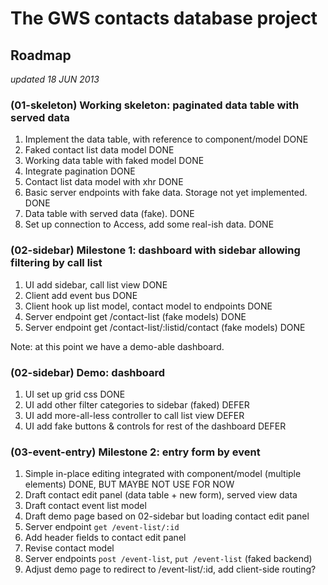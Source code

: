 The GWS contacts database project
==================================

## Roadmap

_updated 18 JUN 2013_

### (01-skeleton) Working skeleton: paginated data table with served data

1. Implement the data table, with reference to component/model  DONE
2. Faked contact list data model  DONE
3. Working data table with faked model  DONE
4. Integrate pagination  DONE
5. Contact list data model with xhr  DONE
6. Basic server endpoints with fake data. Storage not yet implemented.  DONE
7. Data table with served data (fake).  DONE 
8. Set up connection to Access, add some real-ish data.  DONE

### (02-sidebar) Milestone 1: dashboard with sidebar allowing filtering by call list

1. UI add sidebar, call list view  DONE
2. Client add event bus DONE
3. Client hook up list model, contact model to endpoints  DONE
4. Server endpoint get /contact-list  (fake models)  DONE
5. Server endpoint get /contact-list/:listid/contact (fake models)  DONE

Note: at this point we have a demo-able dashboard.

### (02-sidebar) Demo: dashboard

1. UI set up grid css  DONE
2. UI add other filter categories to sidebar (faked)  DEFER
3. UI add more-all-less controller to call list view  DEFER
4. UI add fake buttons & controls for rest of the dashboard  DEFER


### (03-event-entry) Milestone 2: entry form by event

1. Simple in-place editing integrated with component/model (multiple elements) DONE, BUT MAYBE NOT USE FOR NOW
2. Draft contact edit panel (data table + new form), served view data
3. Draft contact event list model
4. Draft demo page based on 02-sidebar but loading contact edit panel
5. Server endpoint `get /event-list/:id`
6. Add header fields to contact edit panel
7. Revise contact model
8. Server endpoints `post /event-list`, `put /event-list` (faked backend)
9. Adjust demo page to redirect to /event-list/:id, add client-side routing?

